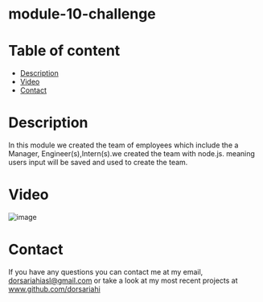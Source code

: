 # module-10-challenge
# Table of content
* [Description](https://github.com/dorsariahi/module-10-challenge#Description)
* [Video](https://github.com/dorsariahi/module-10-challenge#Video)
* [Contact](https://github.com/dorsariahi/module-10-challenge#Contact)
# Description 
In this module we created the team of employees which include the a Manager, Engineer(s),Intern(s).we created the team with node.js. meaning users input will be saved and used to create the team.
# Video
![image](https://user-images.githubusercontent.com/110079849/210009454-1e552413-4aaf-4dc9-a589-7aa8c674c787.png)
# Contact
If you have any questions you can contact me at my email, dorsariahiasl@gmail.com or take a look at my most recent projects at www.github.com/dorsariahi

